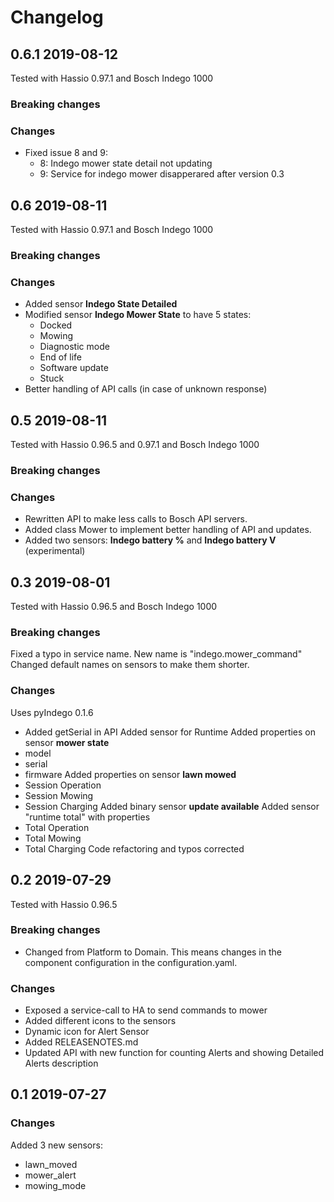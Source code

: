 # Changelog

## 0.6.1 2019-08-12
Tested with Hassio 0.97.1 and Bosch Indego 1000

### Breaking changes

### Changes
- Fixed issue 8 and 9:
    - 8: Indego mower state detail not updating
    - 9: Service for indego mower disapperared after version 0.3
    
## 0.6 2019-08-11
Tested with Hassio 0.97.1 and Bosch Indego 1000

### Breaking changes

### Changes
- Added sensor **Indego State Detailed**
- Modified sensor **Indego Mower State** to have 5 states:
    - Docked
    - Mowing
    - Diagnostic mode
    - End of life
    - Software update
    - Stuck
- Better handling of API calls (in case of unknown response)

## 0.5 2019-08-11
Tested with Hassio 0.96.5 and 0.97.1 and Bosch Indego 1000

### Breaking changes

### Changes
- Rewritten API to make less calls to Bosch API servers.
- Added class Mower to implement better handling of API and updates.
- Added two sensors: **Indego battery %** and **Indego battery V** (experimental)

## 0.3 2019-08-01
Tested with Hassio 0.96.5 and Bosch Indego 1000

### Breaking changes
Fixed a typo in service name. New name is "indego.mower_command"
Changed default names on sensors to make them shorter.

### Changes
Uses pyIndego 0.1.6
- Added getSerial in API
Added sensor for Runtime
Added properties on sensor **mower state**
- model
- serial
- firmware 
Added properties on sensor **lawn mowed**
- Session Operation
- Session Mowing
- Session Charging
Added binary sensor **update available**
Added sensor "runtime total" with properties
- Total Operation
- Total Mowing
- Total Charging 
Code refactoring and typos corrected

## 0.2 2019-07-29
Tested with Hassio 0.96.5

### Breaking changes
- Changed from Platform to Domain. This means changes in the component configuration in the configuration.yaml.

### Changes

- Exposed a service-call to HA to send commands to mower
- Added different icons to the sensors
- Dynamic icon for Alert Sensor
- Added RELEASENOTES.md
- Updated API with new function for counting Alerts and showing Detailed Alerts description

## 0.1 2019-07-27

### Changes
Added 3 new sensors:
- lawn_moved
- mower_alert
- mowing_mode

